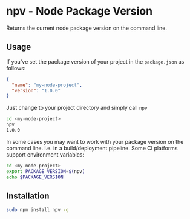 npv - Node Package Version
===

Returns the current node package version on the command line.

Usage
---

If you've set the package version of your project in the `package.json` as follows:

```json
{
  "name": "my-node-project",
  "version": "1.0.0"
}
```

Just change to your project directory and simply call `npv`

```bash
cd <my-node-project>
npv
1.0.0
```

In some cases you may want to work with your package version on the command line. i.e. in a build/deployment pipeline. Some CI platforms support environment variables:

 ```bash
 cd <my-node-project>
 export PACKAGE_VERSION=$(npv)
 echo $PACKAGE_VERSION
 ```

 Installation
 ---

 ```bash
 sudo npm install npv -g
 ```
